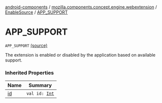 [android-components](../../index.md) / [mozilla.components.concept.engine.webextension](../index.md) / [EnableSource](index.md) / [APP_SUPPORT](./-a-p-p_-s-u-p-p-o-r-t.md)

# APP_SUPPORT

`APP_SUPPORT` [(source)](https://github.com/mozilla-mobile/android-components/blob/master/components/concept/engine/src/main/java/mozilla/components/concept/engine/webextension/WebExtension.kt#L336)

The extension is enabled or disabled by the application based
on available support.

### Inherited Properties

| Name | Summary |
|---|---|
| [id](id.md) | `val id: `[`Int`](https://kotlinlang.org/api/latest/jvm/stdlib/kotlin/-int/index.html) |
